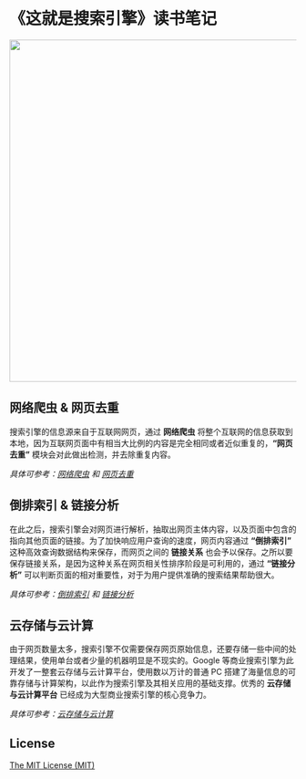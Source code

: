 # 《这就是搜索引擎》读书笔记

<div align="center">    
    <img src="https://cdn.lichangao.com/wp-content/uploads/2019/11/搜索引擎架构.png" height=600px />
</div>

## 网络爬虫 & 网页去重

搜索引擎的信息源来自于互联网网页，通过 **网络爬虫** 将整个互联网的信息获取到本地，因为互联网页面中有相当大比例的内容是完全相同或者近似重复的，**“网页去重”** 模块会对此做出检测，并去除重复内容。

*具体可参考：[网络爬虫](./网络爬虫) 和 [网页去重](./网页去重)*

## 倒排索引 & 链接分析

在此之后，搜索引擎会对网页进行解析，抽取出网页主体内容，以及页面中包含的指向其他页面的链接。为了加快响应用户查询的速度，网页内容通过 **“倒排索引”** 这种高效查询数据结构来保存，而网页之间的 **链接关系** 也会予以保存。之所以要保存链接关系，是因为这种关系在网页相关性排序阶段是可利用的，通过 **“链接分析”** 可以判断页面的相对重要性，对于为用户提供准确的搜索结果帮助很大。

*具体可参考：[倒排索引](./倒排索引) 和 [链接分析](./链接分析)*

## 云存储与云计算

由于网页数量太多，搜索引擎不仅需要保存网页原始信息，还要存储一些中间的处理结果，使用单台或者少量的机器明显是不现实的。Google 等商业搜索引擎为此开发了一整套云存储与云计算平台，使用数以万计的普通 PC 搭建了海量信息的可靠存储与计算架构，以此作为搜索引擎及其相关应用的基础支撑。优秀的 **云存储与云计算平台** 已经成为大型商业搜索引擎的核心竞争力。

*具体可参考：[云存储与云计算](./云存储与云计算)*

## License

[The MIT License (MIT)](./LICENSE)